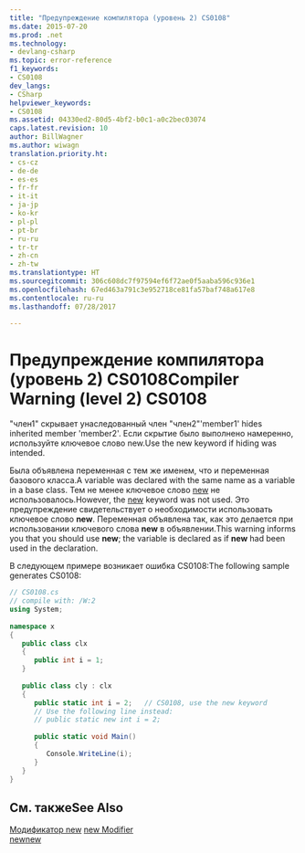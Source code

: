 ```yaml
---
title: "Предупреждение компилятора (уровень 2) CS0108"
ms.date: 2015-07-20
ms.prod: .net
ms.technology:
- devlang-csharp
ms.topic: error-reference
f1_keywords:
- CS0108
dev_langs:
- CSharp
helpviewer_keywords:
- CS0108
ms.assetid: 04330ed2-80d5-4bf2-b0c1-a0c2bec03074
caps.latest.revision: 10
author: BillWagner
ms.author: wiwagn
translation.priority.ht:
- cs-cz
- de-de
- es-es
- fr-fr
- it-it
- ja-jp
- ko-kr
- pl-pl
- pt-br
- ru-ru
- tr-tr
- zh-cn
- zh-tw
ms.translationtype: HT
ms.sourcegitcommit: 306c608dc7f97594ef6f72ae0f5aaba596c936e1
ms.openlocfilehash: 67ed463a791c3e952718ce81fa57baf748a617e8
ms.contentlocale: ru-ru
ms.lasthandoff: 07/28/2017

---
```

# <a name="compiler-warning-level-2-cs0108"></a><span data-ttu-id="7df9f-102">Предупреждение компилятора (уровень 2) CS0108</span><span class="sxs-lookup"><span data-stu-id="7df9f-102">Compiler Warning (level 2) CS0108</span></span>
<span data-ttu-id="7df9f-103">"член1" скрывает унаследованный член "член2"</span><span class="sxs-lookup"><span data-stu-id="7df9f-103">'member1' hides inherited member 'member2'.</span></span> <span data-ttu-id="7df9f-104">Если скрытие было выполнено намеренно, используйте ключевое слово new.</span><span class="sxs-lookup"><span data-stu-id="7df9f-104">Use the new keyword if hiding was intended.</span></span>  
  
 <span data-ttu-id="7df9f-105">Была объявлена переменная с тем же именем, что и переменная базового класса.</span><span class="sxs-lookup"><span data-stu-id="7df9f-105">A variable was declared with the same name as a variable in a base class.</span></span> <span data-ttu-id="7df9f-106">Тем не менее ключевое слово [new](../../../csharp/language-reference/keywords/new.md) не использовалось.</span><span class="sxs-lookup"><span data-stu-id="7df9f-106">However, the [new](../../../csharp/language-reference/keywords/new.md) keyword was not used.</span></span> <span data-ttu-id="7df9f-107">Это предупреждение свидетельствует о необходимости использовать ключевое слово **new**. Переменная объявлена так, как это делается при использовании ключевого слова **new** в объявлении.</span><span class="sxs-lookup"><span data-stu-id="7df9f-107">This warning informs you that you should use **new**; the variable is declared as if **new** had been used in the declaration.</span></span>  
  
 <span data-ttu-id="7df9f-108">В следующем примере возникает ошибка CS0108:</span><span class="sxs-lookup"><span data-stu-id="7df9f-108">The following sample generates CS0108:</span></span>  
  
```csharp  
// CS0108.cs  
// compile with: /W:2  
using System;  
  
namespace x  
{  
   public class clx  
   {  
      public int i = 1;  
   }  
  
   public class cly : clx  
   {  
      public static int i = 2;   // CS0108, use the new keyword  
      // Use the following line instead:  
      // public static new int i = 2;  
  
      public static void Main()  
      {  
         Console.WriteLine(i);  
      }  
   }  
}  
```  
  
## <a name="see-also"></a><span data-ttu-id="7df9f-109">См. также</span><span class="sxs-lookup"><span data-stu-id="7df9f-109">See Also</span></span>  
 <span data-ttu-id="7df9f-110">[Модификатор new](../../../csharp/language-reference/keywords/new-modifier.md) </span><span class="sxs-lookup"><span data-stu-id="7df9f-110">[new Modifier](../../../csharp/language-reference/keywords/new-modifier.md) </span></span>  
 [<span data-ttu-id="7df9f-111">new</span><span class="sxs-lookup"><span data-stu-id="7df9f-111">new</span></span>](../../../csharp/language-reference/keywords/new.md)

